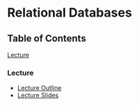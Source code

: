 # Relational Databases

## Table of Contents

[Lecture](#lecture)

### Lecture

- [Lecture Outline](outline.md)
- [Lecture Slides](relational-databases.pdf)
